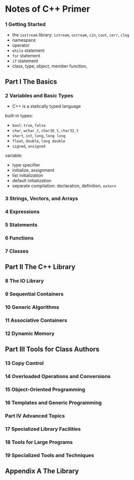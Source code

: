 # Notes of C++ Primer

### 1 Getting Started

- the `iostream` library: `istream`, `ostream`, `cin`, `cout`, `cerr`, `clog`
- namespace
- operator
- `while` statement
- `for` statement
- `if` statement
- class, type, object, member function,

## Part I The Basics
### 2 Variables and Basic Types

- C++ is a statically typed language

built-in types:

- `bool`: `true`, `false`
- `char`, `wchar_t`, `char16_t`, `char32_t`
- `short`, `int`, `long`, `long long`
- `float`, `double`, `long double`
- `signed`, `unsigned`

variable:

- type specifier
- initialize, assignment
- list initialization
- default initialization
- separate compilation: declaration, definition, `extern`


### 3 Strings, Vectors, and Arrays
### 4 Expressions
### 5 Statements
### 6 Functions
### 7 Classes

## Part II The C++ Library
### 8 The IO Library
### 9 Sequential Containers
### 10 Generic Algorithms
### 11 Associative Containers
### 12 Dynamic Memory

## Part III Tools for Class Authors
### 13 Copy Control
### 14 Overloaded Operations and Conversions
### 15 Object-Oriented Programming
### 16 Templates and Generic Programming
### Part IV Advanced Topics
### 17 Specialized Library Facilities
### 18 Tools for Large Programs
### 19 Specialized Tools and Techniques
## Appendix A The Library
